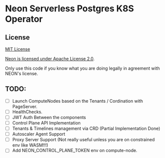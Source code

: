 # Neon Serverless Postgres K8S Operator

## License

[MIT License](./LICENSE)

[Neon is licensed under Apache License 2.0](https://github.com/neondatabase/neon/blob/main/LICENSE).

Only use this code if you know what you are doing legally in agreement with NEON's license.

## TODO:

- [ ] Launch ComputeNodes based on the Tenants / Cordination with PageServer.
- [ ] HealthChecks.
- [ ] JWT Auth Between the components
- [ ] Control Plane API Implementation
- [ ] Tenants & Timelines management via CRD (Partial Implementation Done)
- [ ] Autoscaler Agent Support
- [ ] Proxy Server Support (Not really useful unless you are on constrained env like WASM!!!)
- [ ] Add NEON_CONTROL_PLANE_TOKEN env on compute-node.
